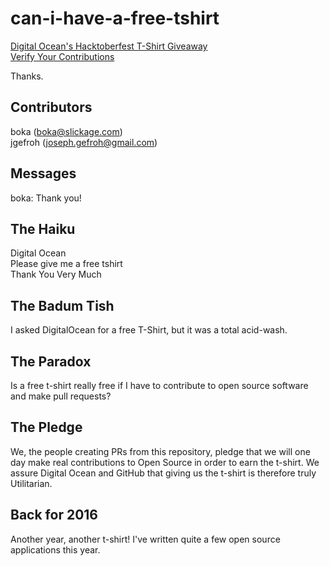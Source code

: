 # can-i-have-a-free-tshirt
[Digital Ocean's Hacktoberfest T-Shirt Giveaway](https://hacktoberfest.digitalocean.com/)  
[Verify Your Contributions](http://hf.heidilabs.com/?utm_medium=community&utm_source=hacktoberfest&utm_campaign=digest2)  

Thanks.

## Contributors
boka (boka@slickage.com)  
jgefroh (joseph.gefroh@gmail.com)

## Messages
boka:  Thank you!


## The Haiku
Digital Ocean  
Please give me a free tshirt  
Thank You Very Much  

## The Badum Tish
I asked DigitalOcean for a free T-Shirt, but it was a total acid-wash.

## The Paradox
Is a free t-shirt really free if I have to contribute to open source software and make pull requests?

## The Pledge
We, the people creating PRs from this repository, pledge that we will one day make real contributions to Open Source in order to earn the t-shirt. We assure Digital Ocean and GitHub that giving us the t-shirt is therefore truly Utilitarian.

## Back for 2016
Another year, another t-shirt! I've written quite a few open source applications this year.
